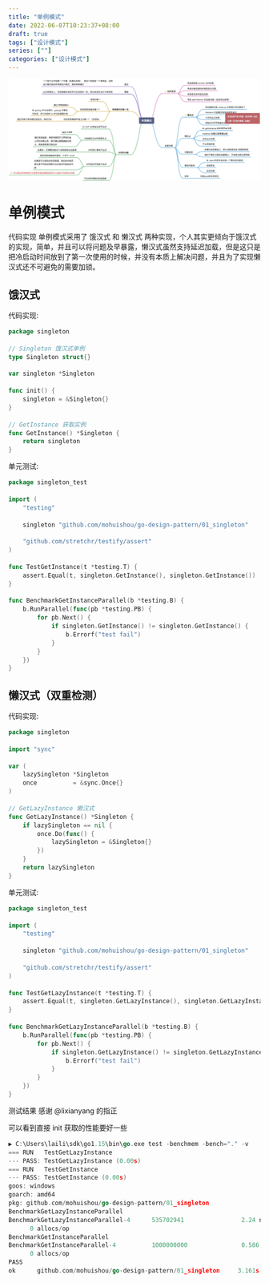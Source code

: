 ```yaml
---
title: "单例模式"
date: 2022-06-07T10:23:37+08:00
draft: true
tags: ["设计模式"]
series: [""]
categories: ["设计模式"]
---
```


![](https://raw.githubusercontent.com/yzj0911/my_logs/main/content/images/单例模式.jpeg)

# 单例模式


代码实现
单例模式采用了 饿汉式 和 懒汉式 两种实现，个人其实更倾向于饿汉式的实现，简单，并且可以将问题及早暴露，懒汉式虽然支持延迟加载，但是这只是把冷启动时间放到了第一次使用的时候，并没有本质上解决问题，并且为了实现懒汉式还不可避免的需要加锁。

## 饿汉式
代码实现:

```go
package singleton

// Singleton 饿汉式单例
type Singleton struct{}

var singleton *Singleton

func init() {
	singleton = &Singleton{}
}

// GetInstance 获取实例
func GetInstance() *Singleton {
	return singleton
}
```
单元测试:

```go
package singleton_test

import (
	"testing"

	singleton "github.com/mohuishou/go-design-pattern/01_singleton"

	"github.com/stretchr/testify/assert"
)

func TestGetInstance(t *testing.T) {
	assert.Equal(t, singleton.GetInstance(), singleton.GetInstance())
}

func BenchmarkGetInstanceParallel(b *testing.B) {
	b.RunParallel(func(pb *testing.PB) {
		for pb.Next() {
			if singleton.GetInstance() != singleton.GetInstance() {
				b.Errorf("test fail")
			}
		}
	})
}
```
## 懒汉式（双重检测）
代码实现:
```go
package singleton

import "sync"

var (
	lazySingleton *Singleton
	once          = &sync.Once{}
)

// GetLazyInstance 懒汉式
func GetLazyInstance() *Singleton {
	if lazySingleton == nil {
		once.Do(func() {
			lazySingleton = &Singleton{}
		})
	}
	return lazySingleton
}
```
单元测试:

```go
package singleton_test

import (
	"testing"

	singleton "github.com/mohuishou/go-design-pattern/01_singleton"

	"github.com/stretchr/testify/assert"
)

func TestGetLazyInstance(t *testing.T) {
	assert.Equal(t, singleton.GetLazyInstance(), singleton.GetLazyInstance())
}

func BenchmarkGetLazyInstanceParallel(b *testing.B) {
	b.RunParallel(func(pb *testing.PB) {
		for pb.Next() {
			if singleton.GetLazyInstance() != singleton.GetLazyInstance() {
				b.Errorf("test fail")
			}
		}
	})
}
```
测试结果
感谢 @lixianyang 的指正

可以看到直接 init 获取的性能要好一些

```go
▶ C:\Users\laili\sdk\go1.15\bin\go.exe test -benchmem -bench="." -v
=== RUN   TestGetLazyInstance
--- PASS: TestGetLazyInstance (0.00s)
=== RUN   TestGetInstance
--- PASS: TestGetInstance (0.00s)
goos: windows
goarch: amd64
pkg: github.com/mohuishou/go-design-pattern/01_singleton
BenchmarkGetLazyInstanceParallel
BenchmarkGetLazyInstanceParallel-4      535702941                2.24 ns/op           0 B/op
      0 allocs/op
BenchmarkGetInstanceParallel
BenchmarkGetInstanceParallel-4          1000000000               0.586 ns/op          0 B/op
      0 allocs/op
PASS
ok      github.com/mohuishou/go-design-pattern/01_singleton     3.161s
```